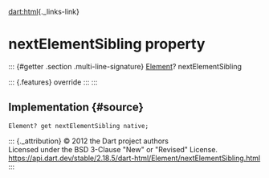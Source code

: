 [dart:html](../../dart-html/dart-html-library){._links-link}

nextElementSibling property
===========================

::: {#getter .section .multi-line-signature}
[Element](../element-class)? nextElementSibling

::: {.features}
override
:::
:::

Implementation {#source}
--------------

``` {.language-dart data-language="dart"}
Element? get nextElementSibling native;
```

::: {._attribution}
© 2012 the Dart project authors\
Licensed under the BSD 3-Clause \"New\" or \"Revised\" License.\
<https://api.dart.dev/stable/2.18.5/dart-html/Element/nextElementSibling.html>
:::
